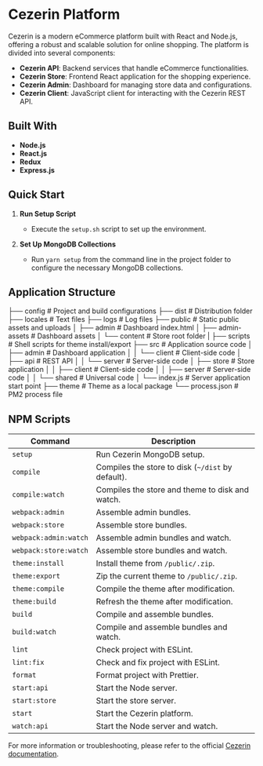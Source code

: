 # Cezerin Platform

Cezerin is a modern eCommerce platform built with React and Node.js, offering a robust and scalable solution for online shopping. The platform is divided into several components:

- **Cezerin API**: Backend services that handle eCommerce functionalities.
- **Cezerin Store**: Frontend React application for the shopping experience.
- **Cezerin Admin**: Dashboard for managing store data and configurations.
- **Cezerin Client**: JavaScript client for interacting with the Cezerin REST API.

## Built With

- **Node.js**
- **React.js**
- **Redux**
- **Express.js**

## Quick Start

1. **Run Setup Script**
   - Execute the `setup.sh` script to set up the environment.

2. **Set Up MongoDB Collections**
   - Run `yarn setup` from the command line in the project folder to configure the necessary MongoDB collections.


## Application Structure

├── config # Project and build configurations
├── dist # Distribution folder
├── locales # Text files
├── logs # Log files
├── public # Static public assets and uploads
│ ├── admin # Dashboard index.html
│ ├── admin-assets # Dashboard assets
│ └── content # Store root folder
|
├── scripts # Shell scripts for theme install/export
├── src # Application source code
│ ├── admin # Dashboard application
│ │ └── client # Client-side code
│ ├── api # REST API
│ │ └── server # Server-side code
│ ├── store # Store application
│ │ ├── client # Client-side code
│ │ ├── server # Server-side code
│ │ └── shared # Universal code
│ └── index.js # Server application start point
├── theme # Theme as a local package
└── process.json # PM2 process file

## NPM Scripts

| Command                   | Description                                       |
|---------------------------|---------------------------------------------------|
| `setup`                   | Run Cezerin MongoDB setup.                       |
| `compile`                 | Compiles the store to disk (`~/dist` by default).|
| `compile:watch`           | Compiles the store and theme to disk and watch. |
| `webpack:admin`           | Assemble admin bundles.                          |
| `webpack:store`           | Assemble store bundles.                          |
| `webpack:admin:watch`     | Assemble admin bundles and watch.                |
| `webpack:store:watch`     | Assemble store bundles and watch.                |
| `theme:install`           | Install theme from `/public/.zip`.               |
| `theme:export`            | Zip the current theme to `/public/.zip`.         |
| `theme:compile`           | Compile the theme after modification.           |
| `theme:build`             | Refresh the theme after modification.           |
| `build`                   | Compile and assemble bundles.                    |
| `build:watch`             | Compile and assemble bundles and watch.         |
| `lint`                    | Check project with ESLint.                       |
| `lint:fix`                | Check and fix project with ESLint.              |
| `format`                  | Format project with Prettier.                    |
| `start:api`               | Start the Node server.                           |
| `start:store`             | Start the store server.                          |
| `start`                   | Start the Cezerin platform.                      |
| `watch:api`               | Start the Node server and watch.                |

For more information or troubleshooting, please refer to the official [Cezerin documentation](https://github.com/Cezerin2/Cezerin2).
